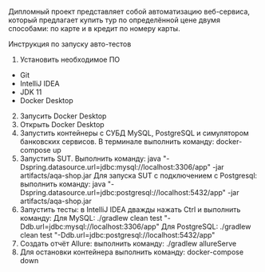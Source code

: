 Дипломный проект представляет собой автоматизацию веб-сервиса, который предлагает купить тур по определённой цене двумя способами: по карте и в кредит по номеру карты.

Инструкция по запуску авто-тестов
1. Установить необходимое ПО
- Git
- IntelliJ IDEA
- JDK 11
- Docker Desktop 
2. Запусить Docker Desktop
3. Открыть Docker Desktop
4. Запустить контейнеры с СУБД MySQL, PostgreSQL и симулятором банковских сервисов. В терминале выполнить команду: docker-compose up
5. Запустить SUT. Выполнить команду: java "-Dspring.datasource.url=jdbc:mysql://localhost:3306/app" -jar artifacts/aqa-shop.jar
Для запуска SUT с подключением с Postgresql: выполнить команду: java "-Dspring.datasource.url=jdbc:postgresql://localhost:5432/app" -jar artifacts/aqa-shop.jar
6. Запустить тесты: в IntelliJ IDEA дважды нажать Ctrl и выполнить команду:
Для MySQL: ./gradlew clean test "-Ddb.url=jdbc:mysql://localhost:3306/app"
Для PostgreSQL: ./gradlew clean test "-Ddb.url=jdbc:postgresql://localhost:5432/app"
7. Создать отчёт Allure: выполнить команду: ./gradlew allureServe
8. Для остановки контейнера выполнить команду: docker-compose down